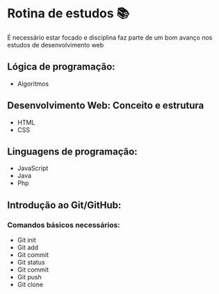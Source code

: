 # Rotina de estudos :books:

É necessário estar focado e disciplina faz parte de um bom avanço nos estudos de desenvolvimento web

## Lógica de programação:

- Algoritmos



## Desenvolvimento Web: Conceito e estrutura

- HTML
- CSS



## Linguagens de programação:

- JavaScript
- Java
- Php



## Introdução ao Git/GitHub:

### Comandos básicos necessários:

- Git init
- Git add
- Git commit
- Git  status
- Git commit
- Git push
- Git clone